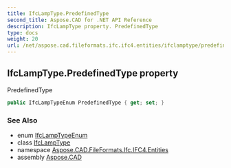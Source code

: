 ```yaml
---
title: IfcLampType.PredefinedType
second_title: Aspose.CAD for .NET API Reference
description: IfcLampType property. PredefinedType
type: docs
weight: 20
url: /net/aspose.cad.fileformats.ifc.ifc4.entities/ifclamptype/predefinedtype/
---
```

## IfcLampType.PredefinedType property

PredefinedType

```csharp
public IfcLampTypeEnum PredefinedType { get; set; }
```

### See Also

* enum [IfcLampTypeEnum](../../../aspose.cad.fileformats.ifc.ifc4.types/ifclamptypeenum/)
* class [IfcLampType](../)
* namespace [Aspose.CAD.FileFormats.Ifc.IFC4.Entities](../../ifclamptype/)
* assembly [Aspose.CAD](../../../)


